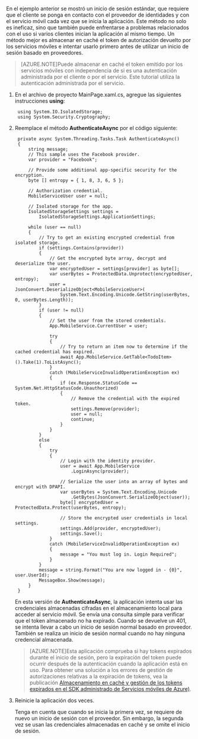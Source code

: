
En el ejemplo anterior se mostró un inicio de sesión estándar, que requiere que el cliente se ponga en contacto con el proveedor de identidades y con el servicio móvil cada vez que se inicia la aplicación. Este método no solo es ineficaz, sino que también puede enfrentarse a problemas relacionados con el uso si varios clientes inician la aplicación al mismo tiempo. Un método mejor es almacenar en caché el token de autorización devuelto por los servicios móviles e intentar usarlo primero antes de utilizar un inicio de sesión basado en proveedores.

>[AZURE.NOTE]Puede almacenar en caché el token emitido por los servicios móviles con independencia de si es una autenticación administrada por el cliente o por el servicio. Este tutorial utiliza la autenticación administrada por el servicio.

1. En el archivo de proyecto MainPage.xaml.cs, agregue las siguientes instrucciones **using**:

		using System.IO.IsolatedStorage;
		using System.Security.Cryptography;		

2. Reemplace el método **AuthenticateAsync** por el código siguiente:

        private async System.Threading.Tasks.Task AuthenticateAsync()
        {
            string message;
            // This sample uses the Facebook provider.
            var provider = "Facebook";

            // Provide some additional app-specific security for the encryption.
            byte [] entropy = { 1, 8, 3, 6, 5 };

            // Authorization credential.
            MobileServiceUser user = null;

            // Isolated storage for the app.
            IsolatedStorageSettings settings =
                IsolatedStorageSettings.ApplicationSettings;

            while (user == null)
            {
                // Try to get an existing encrypted credential from isolated storage.                    
                if (settings.Contains(provider))
                {
                    // Get the encrypted byte array, decrypt and deserialize the user.
                    var encryptedUser = settings[provider] as byte[];
                    var userBytes = ProtectedData.Unprotect(encryptedUser, entropy);
                    user = JsonConvert.DeserializeObject<MobileServiceUser>(
                        System.Text.Encoding.Unicode.GetString(userBytes, 0, userBytes.Length));
                }
                if (user != null)
                {
                    // Set the user from the stored credentials.
                    App.MobileService.CurrentUser = user;

                    try
                    {
                        // Try to return an item now to determine if the cached credential has expired.
                        await App.MobileService.GetTable<TodoItem>().Take(1).ToListAsync();
                    }
                    catch (MobileServiceInvalidOperationException ex)
                    {
                        if (ex.Response.StatusCode == System.Net.HttpStatusCode.Unauthorized)
                        {
                            // Remove the credential with the expired token.
                            settings.Remove(provider);
                            user = null;
                            continue;
                        }
                    }
                }
                else
                {
                    try
                    {
                        // Login with the identity provider.
                        user = await App.MobileService
                            .LoginAsync(provider);

                        // Serialize the user into an array of bytes and encrypt with DPAPI.
                        var userBytes = System.Text.Encoding.Unicode
                            .GetBytes(JsonConvert.SerializeObject(user));
                        byte[] encryptedUser = ProtectedData.Protect(userBytes, entropy);

                        // Store the encrypted user credentials in local settings.
                        settings.Add(provider, encryptedUser);
                        settings.Save();
                    }
                    catch (MobileServiceInvalidOperationException ex)
                    {
                        message = "You must log in. Login Required";
                    }
                }
                message = string.Format("You are now logged in - {0}", user.UserId);
                MessageBox.Show(message);
            }
        }

	En esta versión de **AuthenticateAsync**, la aplicación intenta usar las credenciales almacenadas cifradas en el almacenamiento local para acceder al servicio móvil. Se envía una consulta simple para verificar que el token almacenado no ha expirado. Cuando se devuelve un 401, se intenta llevar a cabo un inicio de sesión normal basado en proveedor. También se realiza un inicio de sesión normal cuando no hay ninguna credencial almacenada.

	>[AZURE.NOTE]Esta aplicación comprueba si hay tokens expirados durante el inicio de sesión, pero la expiración del token puede ocurrir después de la autenticación cuando la aplicación está en uso. Para obtener una solución a los errores de gestión de autorizaciones relativas a la expiración de tokens, vea la publicación [Almacenamiento en caché y gestión de los tokens expirados en el SDK administrado de Servicios móviles de Azure)](http://blogs.msdn.com/b/carlosfigueira/archive/2014/03/13/caching-and-handling-expired-tokens-in-azure-mobile-services-managed-sdk.aspx).
	
3. Reinicie la aplicación dos veces.

	Tenga en cuenta que cuando se inicia la primera vez, se requiere de nuevo un inicio de sesión con el proveedor. Sin embargo, la segunda vez se usan las credenciales almacenadas en caché y se omite el inicio de sesión.

<!---HONumber=August15_HO6-->